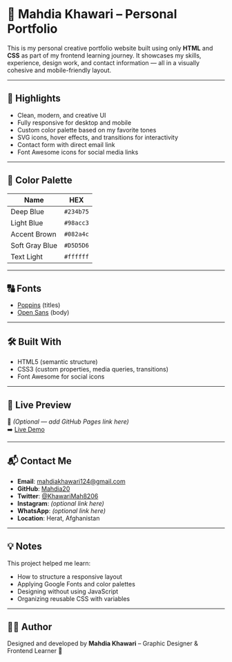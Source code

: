 # 🎨 Mahdia Khawari – Personal Portfolio

This is my personal creative portfolio website built using only **HTML** and **CSS** as part of my frontend learning journey. It showcases my skills, experience, design work, and contact information — all in a visually cohesive and mobile-friendly layout.

---

## 🌟 Highlights

- Clean, modern, and creative UI
- Fully responsive for desktop and mobile
- Custom color palette based on my favorite tones
- SVG icons, hover effects, and transitions for interactivity
- Contact form with direct email link
- Font Awesome icons for social media links

---

## 🎨 Color Palette

| Name           | HEX        |
|----------------|------------|
| Deep Blue      | `#234b75`  |
| Light Blue     | `#98acc3`  |
| Accent Brown   | `#082a4c`  |
| Soft Gray Blue | `#D5D5D6`  |
| Text Light     | `#ffffff`  |

---

## 🔠 Fonts

- [Poppins](https://fonts.google.com/specimen/Poppins) (titles)
- [Open Sans](https://fonts.google.com/specimen/Open+Sans) (body)

---

## 🛠️ Built With

- HTML5 (semantic structure)
- CSS3 (custom properties, media queries, transitions)
- Font Awesome for social icons

---

## 🔗 Live Preview

📍 *(Optional — add GitHub Pages link here)*  
➡️ [Live Demo](https://your-username.github.io/your-portfolio/)

---

## 📬 Contact Me

- **Email**: [mahdiakhawari124@gmail.com](mailto:mahdiakhawari124@gmail.com)
- **GitHub**: [Mahdia20](https://github.com/Mahdia20)
- **Twitter**: [@KhawariMah8206](https://x.com/KhawariMah8206)
- **Instagram**: *(optional link here)*
- **WhatsApp**: *(optional link here)*
- **Location**: Herat, Afghanistan

---

## 💡 Notes

This project helped me learn:
- How to structure a responsive layout
- Applying Google Fonts and color palettes
- Designing without using JavaScript
- Organizing reusable CSS with variables

---

## 👩‍🎨 Author

Designed and developed by **Mahdia Khawari** – Graphic Designer & Frontend Learner 🌸
